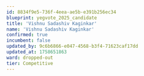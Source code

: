 ```yaml
---
id: 8834f9e5-736f-4eea-ae5b-e391b256ec34
blueprint: yegvote_2025_candidate
title: 'Vishnu Sadashiv Kaginkar'
name: 'Vishnu Sadashiv Kaginkar'
confirmed: true
incumbent: false
updated_by: 9c6b6866-e047-4568-b3f4-71623caf17dd
updated_at: 1758651863
ward: dropped-out
tier: Competitive
---
```


